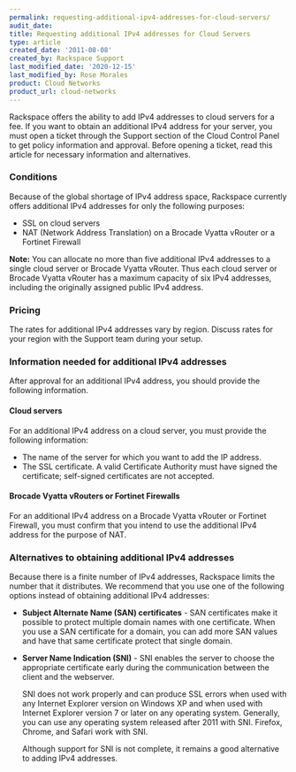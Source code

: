 ```yaml
---
permalink: requesting-additional-ipv4-addresses-for-cloud-servers/
audit_date:
title: Requesting additional IPv4 addresses for Cloud Servers
type: article
created_date: '2011-08-08'
created_by: Rackspace Support
last_modified_date: '2020-12-15'
last_modified_by: Rose Morales
product: Cloud Networks
product_url: cloud-networks
---
```


Rackspace offers the ability to add IPv4 addresses to cloud servers for a fee.
If you want to obtain an additional IPv4 address for your server, you must open
a ticket through the Support section of the Cloud Control Panel to get policy
information and approval. Before opening a ticket, read this article for
necessary information and alternatives.

### Conditions

Because of the global shortage of IPv4 address space, Rackspace currently offers
additional IPv4 addresses for only the following purposes:

- SSL on cloud servers
- NAT (Network Address Translation) on a Brocade Vyatta vRouter or a Fortinet Firewall

**Note:** You can allocate no more than five additional IPv4 addresses to a
single cloud server or Brocade Vyatta vRouter. Thus each cloud server or Brocade
Vyatta vRouter has a maximum capacity of six IPv4 addresses, including the
originally assigned public IPv4 address.

### Pricing

The rates for additional IPv4 addresses vary by region. Discuss rates for your
region with the Support team during your setup.

### Information needed for additional IPv4 addresses

After approval for an additional IPv4 address, you should
provide the following information.

#### Cloud servers

For an additional IPv4 address on a cloud server, you must provide the following
information:

- The name of the server for which you want to add the IP address.
- The SSL certificate. A valid Certificate Authority must have signed
  the certificate; self-signed certificates are not accepted.

#### Brocade Vyatta vRouters or Fortinet Firewalls

For an additional IPv4 address on a Brocade Vyatta vRouter or Fortinet Firewall,
you must confirm that you intend to use the additional IPv4 address for the
purpose of NAT.

### Alternatives to obtaining additional IPv4 addresses

Because there is a finite number of IPv4 addresses, Rackspace limits the number
that it distributes. We recommend that you use one of the following options
instead of obtaining additional IPv4 addresses:

- **Subject Alternate Name (SAN) certificates** - SAN certificates make it
  possible to protect multiple domain names with one certificate. When you use a
  SAN certificate for a domain, you can add more SAN values and have that
  same certificate protect that single domain.

- **Server Name Indication (SNI)** - SNI enables the server to choose the
  appropriate certificate early during the communication between the client and
  the webserver.

  SNI does not work properly and can produce SSL errors when used with any
  Internet Explorer version on Windows XP and when used with Internet
  Explorer version 7 or later on any operating system. Generally, you can use
  any operating system released after 2011 with SNI. Firefox, Chrome, and Safari
  work with SNI.

  Although support for SNI is not complete, it remains a good alternative to
  adding IPv4 addresses.
